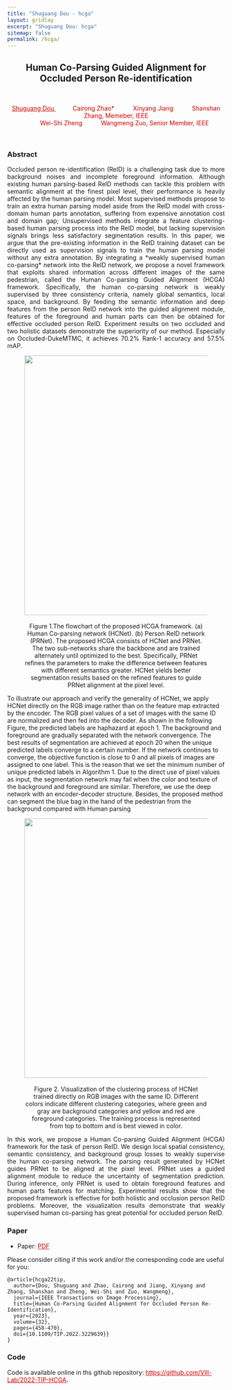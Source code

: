 ```yaml
---
title: "Shuguang Dou - hcga"
layout: gridlay
excerpt: "Shuguang Dou: hcga"
sitemap: false
permalink: /hcga/
---
```


[comment]: Title
<h2 align="center"> Human Co-Parsing Guided Alignment for Occluded Person Re-identification </h2>
<p>&nbsp;</p>

[comment]: Authors
<p style="text-align: center;">
<a href="https://shuguang-52.github.io/" style="color: #CC0000"> Shuguang Dou </a>
&nbsp;&nbsp;&nbsp;&nbsp;&nbsp;&nbsp;&nbsp;&nbsp;&nbsp;
<a style="color: #CC0000">Cairong Zhao*</a>
&nbsp;&nbsp;&nbsp;&nbsp;&nbsp;&nbsp;&nbsp;&nbsp;&nbsp;
<a style="color: #CC0000"> Xinyang Jiang </a>
&nbsp;&nbsp;&nbsp;&nbsp;&nbsp;&nbsp;&nbsp;&nbsp;&nbsp;
<a style="color: #CC0000">Shanshan Zhang, Memeber, IEEE </a> 
<br/>
 &nbsp;&nbsp;&nbsp;&nbsp;&nbsp;&nbsp;&nbsp;&nbsp;&nbsp;
<a style="color: #CC0000">Wei-Shi Zheng </a>
  &nbsp;&nbsp;&nbsp;&nbsp;&nbsp;&nbsp;&nbsp;&nbsp;&nbsp;
<a style="color: #CC0000">Wangmeng Zuo, Senior Member, IEEE </a>
<br/>
</p>
<p>&nbsp;</p>

[comment]: Abstract
<h3> Abstract </h3>
<p style="text-align:justify; text-justify:inter-ideograph;">Occluded person re-identification (ReID) is a challenging task due to more background noises and incomplete foreground information. Although existing human parsing-based ReID methods can tackle this problem with semantic alignment at the finest pixel level, their performance is heavily affected by the human parsing model. Most supervised methods propose to train an extra human parsing model aside from the ReID model with cross-domain human parts annotation, suffering from expensive annotation cost and domain gap; Unsupervised methods integrate a feature clustering-based human parsing process into the ReID model, but lacking supervision signals brings less satisfactory segmentation results. In this paper, we argue that the pre-existing information in the ReID training dataset can be directly used as supervision signals to train the human parsing model without any extra annotation. By integrating a *weakly supervised human co-parsing* network into the ReID network, we propose a novel framework that exploits shared information across different images of the same pedestrian, called the Human Co-parsing Guided Alignment (HCGA) framework.
Specifically, the human co-parsing network is weakly supervised by three consistency criteria, namely global semantics, local space, and background. By feeding the semantic information and deep
features from the person ReID network into the guided alignment module, features of the foreground and human parts can then be obtained for effective occluded person ReID. Experiment results on two occluded and two holistic datasets demonstrate the superiority of our method. Especially on Occluded-DukeMTMC, it achieves 70.2% Rank-1 accuracy and 57.5% mAP.</p>

<center>
<figure>
		<div id="projectid">
    <img src="{{ site.url }}{{ site.baseurl }}/images/pubpic/22_tip_hcga.png" width="600px" />
		</div>
<figcaption>
<br>
Figure 1.The flowchart of the proposed HCGA framework. (a) Human Co-parsing network (HCNet). (b) Person ReID network (PRNet). The proposed HCGA consists of HCNet and PRNet. The two sub-networks share the backbone and are trained alternately until optimized to the best. Specifically, PRNet refines the parameters to make the difference between features with different semantics greater. HCNet yields better segmentation results based on the refined features to guide PRNet alignment at the pixel level.

</figcaption>
</figure>
</center>

<p style="text-align:justify; text-justify:inter-ideograph;">
	
To illustrate our approach and verify the generality of HCNet, we apply HCNet directly on the RGB image rather than on the feature map extracted by the encoder. The RGB pixel values of a set of images with the same ID are normalized and then fed into the decoder. As shown in the following Figure, the predicted labels are haphazard at epoch 1. The background and foreground are gradually separated with the network convergence. The best results of segmentation are achieved at epoch 20 when the unique predicted labels converge to a certain number. If the network continues to converge, the objective function is close to 0 and all pixels of images are assigned to one label. This is the reason that we set the minimum number of unique predicted labels in Algorithm 1. Due to the direct use of pixel values as input, the segmentation network may fail when the color and texture of the background and foreground are similar. Therefore, we use the deep network with an encoder-decoder structure. Besides, the proposed method can segment the blue bag in the hand of the pedestrian from the background compared with Human parsing</p>
<center>
<figure>
		<div id="projectid">
    <img src="{{ site.url }}{{ site.baseurl }}/images/projectpic/22_hcga_vis.jpg" width="600px" />
		</div>
<figcaption>
<br>
Figure 2. Visualization of the clustering process of HCNet trained directly on RGB images with the same ID. Different colors indicate different clustering categories, where green and gray are background categories and yellow and red are foreground categories. The training process is represented from top to bottom and is best viewed in color.
</figcaption>
</figure>
</center>
<p style="text-align:justify; text-justify:inter-ideograph;">In this work, we propose a Human Co-parsing Guided Alignment (HCGA) framework for the task of person ReID. We design local spatial consistency, semantic consistency, and background group losses to weakly supervise the human co-parsing network. The parsing result generated by HCNet guides PRNet to be aligned at the pixel level. PRNet uses a guided alignment module to reduce the uncertainty of segmentation prediction. During inference, only PRNet is used to obtain foreground features and human parts features for matching. Experimental results show that the proposed framework is effective for both holistic and occlusion person ReID problems. Moreover, the visualization results demonstrate that weakly supervised human co-parsing has great potential for occluded person ReID.</p>

[comment]: Paper
<h3> Paper </h3>

- Paper: <a href="{{ site.url }}{{ site.baseurl }}/papers/22tip_hcga.pdf" style="color: #CC0000"> PDF </a>

Please consider citing if this work and/or the corresponding code are useful for you:

```
@article{hcga22tip,
  author={Dou, Shuguang and Zhao, Cairong and Jiang, Xinyang and Zhang, Shanshan and Zheng, Wei-Shi and Zuo, Wangmeng},
  journal={IEEE Transactions on Image Processing}, 
  title={Human Co-Parsing Guided Alignment for Occluded Person Re-Identification}, 
  year={2023},
  volume={32},
  pages={458-470},
  doi={10.1109/TIP.2022.3229639}}
}
```

[comment]: Code
<h3> Code </h3>
Code is available online in ths github repository:
<a href="https://github.com/Vill-Lab/2022-TIP-HCGA" style="color: #CC0000">https://github.com/Vill-Lab/2022-TIP-HCGA</a>.
